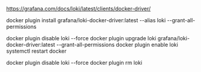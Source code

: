 
https://grafana.com/docs/loki/latest/clients/docker-driver/

docker plugin install grafana/loki-docker-driver:latest --alias loki --grant-all-permissions

docker plugin disable loki --force
docker plugin upgrade loki grafana/loki-docker-driver:latest --grant-all-permissions
docker plugin enable loki
systemctl restart docker

docker plugin disable loki --force
docker plugin rm loki


